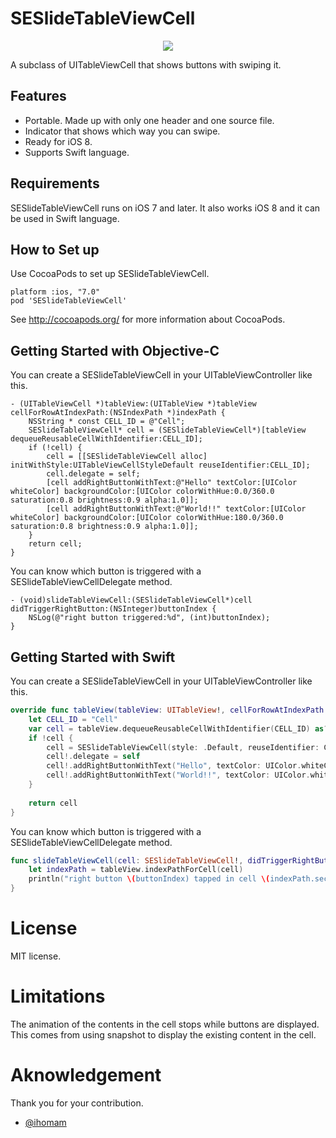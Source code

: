 SESlideTableViewCell
====================

<p align="center"><img src="http://i.imgur.com/395rqmq.gif"/></p>

A subclass of UITableViewCell that shows buttons with swiping it.

## Features
* Portable. Made up with only one header and one source file.
* Indicator that shows which way you can swipe.
* Ready for iOS 8.
* Supports Swift language.

## Requirements

SESlideTableViewCell runs on iOS 7 and later.
It also works iOS 8 and it can be used in Swift language.

## How to Set up

Use CocoaPods to set up SESlideTableViewCell.
```
platform :ios, "7.0"
pod 'SESlideTableViewCell'
```

See http://cocoapods.org/ for more information about CocoaPods.

## Getting Started with Objective-C

You can create a SESlideTableViewCell in your UITableViewController like this.
```objc
- (UITableViewCell *)tableView:(UITableView *)tableView cellForRowAtIndexPath:(NSIndexPath *)indexPath {
	NSString * const CELL_ID = @"Cell";
	SESlideTableViewCell* cell = (SESlideTableViewCell*)[tableView dequeueReusableCellWithIdentifier:CELL_ID];
	if (!cell) {
		cell = [[SESlideTableViewCell alloc] initWithStyle:UITableViewCellStyleDefault reuseIdentifier:CELL_ID];
		cell.delegate = self;
		[cell addRightButtonWithText:@"Hello" textColor:[UIColor whiteColor] backgroundColor:[UIColor colorWithHue:0.0/360.0 saturation:0.8 brightness:0.9 alpha:1.0]];
		[cell addRightButtonWithText:@"World!!" textColor:[UIColor whiteColor] backgroundColor:[UIColor colorWithHue:180.0/360.0 saturation:0.8 brightness:0.9 alpha:1.0]];
	}
	return cell;
}
```

You can know which button is triggered with a SESlideTableViewCellDelegate method.
```objc
- (void)slideTableViewCell:(SESlideTableViewCell*)cell didTriggerRightButton:(NSInteger)buttonIndex {
	NSLog(@"right button triggered:%d", (int)buttonIndex);
}
```
## Getting Started with Swift

You can create a SESlideTableViewCell in your UITableViewController like this.
```swift
override func tableView(tableView: UITableView!, cellForRowAtIndexPath indexPath: NSIndexPath!) -> UITableViewCell? {
	let CELL_ID = "Cell"
	var cell = tableView.dequeueReusableCellWithIdentifier(CELL_ID) as? SESlideTableViewCell
	if !cell {
		cell = SESlideTableViewCell(style: .Default, reuseIdentifier: CELL_ID)
		cell!.delegate = self
		cell!.addRightButtonWithText("Hello", textColor: UIColor.whiteColor(), backgroundColor: UIColor(hue: 0.0/360.0, saturation: 0.8, brightness: 0.9, alpha: 1.0))
		cell!.addRightButtonWithText("World!!", textColor: UIColor.whiteColor(), backgroundColor: UIColor(hue: 180.0/360.0, saturation: 0.8, brightness: 0.9, alpha: 1.0))
	}
	
    return cell
}
```
You can know which button is triggered with a SESlideTableViewCellDelegate method.
```swift
func slideTableViewCell(cell: SESlideTableViewCell!, didTriggerRightButton buttonIndex: NSInteger) {
	let indexPath = tableView.indexPathForCell(cell)
	println("right button \(buttonIndex) tapped in cell \(indexPath.section) - \(indexPath.row)")
}
```

# License

MIT license.

# Limitations

The animation of the contents in the cell stops while buttons are displayed.
This comes from using snapshot to display the existing content in the cell.

# Aknowledgement

Thank you for your contribution.
- [@ihomam](https://github.com/ihomam)

